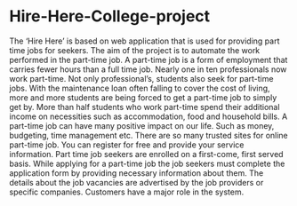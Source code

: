 # Hire-Here-College-project
The ‘Hire Here’ is based on web application that is used for providing 
part time jobs for seekers. The aim of the project is to automate the work 
performed in the part-time job. A part-time job is a form of employment that 
carries fewer hours than a full time job. Nearly one in ten professionals now 
work part-time. Not only professional’s, students also seek for part-time jobs. 
With the maintenance loan often falling to cover the cost of living, more and 
more students are being forced to get a part-time job to simply get by. More 
than half students who work part-time spend their additional income on 
necessities such as accommodation, food and household bills. A part-time job 
can have many positive impact on our life. Such as money, budgeting, time 
management etc. There are so many trusted sites for online part-time job. You 
can register for free and provide your service information. Part time job 
seekers are enrolled on a first-come, first served basis. While applying for a 
part-time job the job seekers must complete the application form by providing 
necessary information about them. The details about the job vacancies are 
advertised by the job providers or specific companies. Customers have a major 
role in the system.
